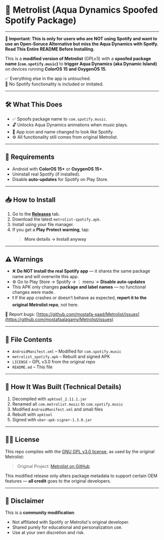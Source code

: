 # 🎵 Metrolist (Aqua Dynamics Spoofed Spotify Package)
---


**🚨 Important: This is only for users who are NOT using Spotify and want to use an Open-Soruce Alternative but miss the Aqua Dynamics with Spotfy. Read This Entire README Before Installing.**



This is a **modified version of Metrolist** (GPLv3) with a **spoofed package name (`com.spotify.music`)** to **trigger Aqua Dynamics (aka Dynamic Island)** on devices running **ColorOS 15 and OxygenOS 15**.

✅ Everything else in the app is untouched.  
🚫 No Spotify functionality is included or imitated.

---

## 🛠️ What This Does

- ✅ Spoofs package name to `com.spotify.music`.
- 🔓 Unlocks Aqua Dynamics animations when music plays.
- 🔄 App icon and name changed to look like Spotify.
- ⚙️ All functionality still comes from original Metrolist.

---

## 📱 Requirements

- Android with **ColorOS 15+** or **OxygenOS 15+**.
- Uninstall real Spotify (if installed).
- Disable **auto-updates** for Spotify on Play Store.

---

## 📥 How to Install

1. Go to the **[Releases](https://github.com/KarthikeyaSarvan/metrolist-dynamic-island/releases)** tab.
2. Download the latest `metrolist-spotify.apk`.
3. Install using your file manager.
4. If you get a **Play Protect warning**, tap:
   > **More details → Install anyway**

---

## ⚠️ Warnings

- ❌ **Do NOT install the real Spotify app** — it shares the same package name and will overwrite this app.
- ⚙️ Go to Play Store → Spotify → ⋮ menu → **Disable auto-updates**
- This APK only changes **package and label names** — no functional changes were made.
- ❗ If the app crashes or doesn’t behave as expected, **report it to the original Metrolist repo**, not here.

🔗 Report bugs: [https://github.com/mostafa-saad/Metrolist/issues](https://github.com/mostafaalagamy/Metrolist/issues)

---

## 📁 File Contents

- `AndroidManifest.xml` – Modified for `com.spotify.music`
- `metrolist_spotify.apk` – Rebuilt and signed APK
- `LICENSE` – GPL v3.0 from the original repo
- `README.md` – This file

---

## 🔧 How It Was Built (Technical Details)

1. Decompiled with `apktool_2.11.1.jar`
2. Renamed all `com.metrolist.music` to `com.spotify.music`
3. Modified `AndroidManifest.xml` and smali files
4. Rebuilt with `apktool`
5. Signed with `uber-apk-signer-1.3.0.jar`

---

## 🧑‍⚖️ License

This repo complies with the [GNU GPL v3.0 license](https://www.gnu.org/licenses/gpl-3.0.html), as used by the original Metrolist:

> Original Project: [Metrolist on GitHub](https://github.com/mostafaalagamy/Metrolist)

This modified release only alters package metadata to support certain OEM features — **all credit** goes to the original developers.

---

## 🙏 Disclaimer

This is a **community modification**:
- Not affiliated with Spotify or Metrolist's original developer.
- Shared purely for educational and personalization use.
- Use at your own discretion and risk.
